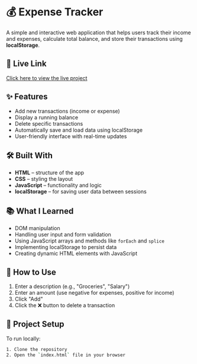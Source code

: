 # 💰 Expense Tracker

A simple and interactive web application that helps users track their income and expenses, calculate total balance, and store their transactions using **localStorage**.

## 🔗 Live Link
[Click here to view the live project](https://your-live-link.com)

## ✨ Features

- Add new transactions (income or expense)
- Display a running balance
- Delete specific transactions
- Automatically save and load data using localStorage
- User-friendly interface with real-time updates

## 🛠 Built With

- **HTML** – structure of the app
- **CSS** – styling the layout
- **JavaScript** – functionality and logic
- **localStorage** – for saving user data between sessions

## 📚 What I Learned

- DOM manipulation
- Handling user input and form validation
- Using JavaScript arrays and methods like `forEach` and `splice`
- Implementing localStorage to persist data
- Creating dynamic HTML elements with JavaScript

## 🧪 How to Use

1. Enter a description (e.g., "Groceries", "Salary")
2. Enter an amount (use negative for expenses, positive for income)
3. Click "Add"
4. Click the ❌ button to delete a transaction

## 📁 Project Setup

To run locally:

```bash
1. Clone the repository
2. Open the `index.html` file in your browser
